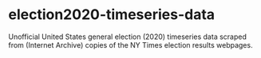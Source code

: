 # election2020-timeseries-data
Unofficial United States general election (2020) timeseries data scraped from (Internet Archive) copies of the NY Times election results webpages.
